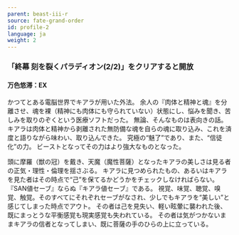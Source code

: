 ```yaml
---
parent: beast-iii-r
source: fate-grand-order
id: profile-2
language: ja
weight: 2
---
```


### 「終幕 刻を裂くパラディオン(2/2)」をクリアすると開放

#### 万色悠滞：EX

かつてとある電脳世界でキアラが用いた外法。
余人の『肉体と精神と魂』を分離させ、魂を裸（精神にも肉体にも守られていない）状態にし、悩みを聞き、苦しみを取りのぞくという医療ソフトだった。
無論、そんなものは表向きの話。
キアラは肉体と精神から剥離された無防備な魂を自らの魂に取り込み、これを済度と語りながら味わい、取り込んできた。
究極の“魅了”であり、また、“信徒化”の力。
ビーストとなってその力はより強大なものとなった。

頭に摩羅（獣の冠）を戴き、天魔（魔性菩薩）となったキアラの美しさは見る者の正気・理性・倫理を揺さぶる。
キアラに見つめられたもの、あるいはキアラを見た者はその時点で“己”を保てるかどうかをチェックしなければらない。
『SAN値セーブ』ならぬ『キアラ値セーブ』である。
視覚、味覚、聴覚、嗅覚、触覚。そのすべてにそれぞれセーブがなされ、少しでもキアラを“美しい”と感じてしまった時点でアウト。
その者は己を見失い、軽い眩暈に襲われた後、既にまっとうな平衡感覚も現実感覚も失われている。
その者は気がつかないままキアラの信者となってしまい、既に菩薩の手のひらの上に立っている。
